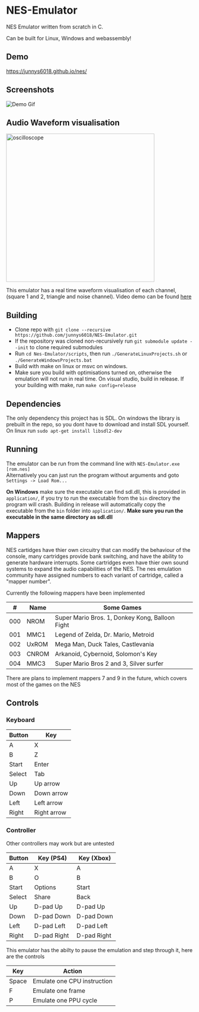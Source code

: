 # NES-Emulator
NES Emulator written from scratch in C.  
  
Can be built for Linux, Windows and webassembly!

## Demo
https://junnys6018.github.io/nes/

## Screenshots
![Demo Gif](media/demo.gif)

## Audio Waveform visualisation
<img src="media/oscilloscope.png" alt="oscilloscope" width="400"/>

This emulator has a real time waveform visualisation of each channel, (square 1 and 2, triangle and noise channel).
Video demo can be found [here](https://youtu.be/fevGlhVMHI8)

## Building 
- Clone repo with `git clone --recursive https://github.com/junnys6018/NES-Emulator.git`
- If the repository was cloned non-recursively run `git submodule update --init` to clone required submodules
- Run `cd Nes-Emulator/scripts`, then run `./GenerateLinuxProjects.sh` or `./GenerateWindowsProjects.bat`
- Build with make on linux or msvc on windows. 
- Make sure you build with optimisations turned on, otherwise the emulation will not run in real time. On visual studio, build in release. If your building with make, run `make config=release`

## Dependencies
The only dependency this project has is SDL. On windows the library is prebuilt in the repo, so you dont have to download and install SDL yourself.  
On linux run `sudo apt-get install libsdl2-dev`

## Running 
The emulator can be run from the command line with `NES-Emulator.exe [rom.nes]`  
Alternatively you can just run the program without arguments and goto `Settings -> Load Rom...` 

**On Windows** make sure the executable can find sdl.dll, this is provided in `application/`, if you try to run the executable from the `bin` directory the program will crash. Building in release will automatically copy the executable from the `bin` folder into `application/`. **Make sure you run the executable in the same directory as sdl.dll**

## Mappers
NES cartidges have thier own circuitry that can modify the behaviour of the console, many cartridges provide bank switching, and have the ability to generate hardware interrupts. Some cartridges even have thier own sound systems to expand the audio capabilities of the NES. The nes emulation community have assigned numbers to each variant of cartridge, called a "mapper number". 

Currently the following mappers have been implemented

 \#  | Name  | Some Games
-----|-------|--------------------------------------------------
 000 | NROM  | Super Mario Bros. 1, Donkey Kong, Balloon Fight
 001 | MMC1  | Legend of Zelda, Dr. Mario, Metroid
 002 | UxROM | Mega Man, Duck Tales, Castlevania
 003 | CNROM | Arkanoid, Cybernoid, Solomon's Key
 004 | MMC3  | Super Mario Bros 2 and 3, Silver surfer  
 
There are plans to implement mappers 7 and 9 in the future, which covers most of the games on the NES

## Controls
### Keyboard
Button | Key         
-------|-------------
A      | X           
B      | Z           
Start  | Enter       
Select | Tab 
Up     | Up arrow    
Down   | Down arrow  
Left   | Left arrow  
Right  | Right arrow 

### Controller
Other controllers may work but are untested

Button | Key (PS4)   | Key (Xbox)  
-------|-------------|-------------
A      | X           | A           
B      | O           | B           
Start  | Options     | Start       
Select | Share       | Back        
Up     | D-pad Up    | D-pad Up    
Down   | D-pad Down  | D-pad Down  
Left   | D-pad Left  | D-pad Left  
Right  | D-pad Right | D-pad Right 
  
This emulator has the abilty to pause the emulation and step through it, here are the controls 

Key    | Action         
-------|-----------------------------
Space  | Emulate one CPU instruction           
F      | Emulate one frame           
P      | Emulate one PPU cycle
